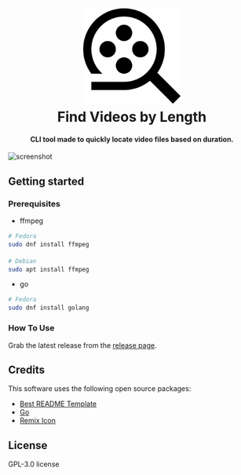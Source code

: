 
<h1 align="center">
  <br>
  <a href="https://github.com/OminousLama/go-fvidl"><img src="./docs/res/fvidl-icon.svg" alt="fvidl" width="200"></a>
  <br>
  Find Videos by Length
  <br>
</h1>

<h4 align="center">CLI tool made to quickly locate video files based on duration.</h4>

![screenshot](https://raw.githubusercontent.com/amitmerchant1990/electron-markdownify/master/app/img/markdownify.gif)

## Getting started

### Prerequisites

- ffmpeg
```bash
# Fedora
sudo dnf install ffmpeg

# Debian
sudo apt install ffmpeg
```

- go
```bash
# Fedora
sudo dnf install golang
```

### How To Use

Grab the latest release from the [release page](https://github.com/OminousLama/go-fvidl/releases/latest).


## Credits

This software uses the following open source packages:

- [Best README Template](https://github.com/othneildrew/Best-README-Template)
- [Go](https://github.com/golang)
- [Remix Icon](https://remixicon.com/)

## License

GPL-3.0 license
